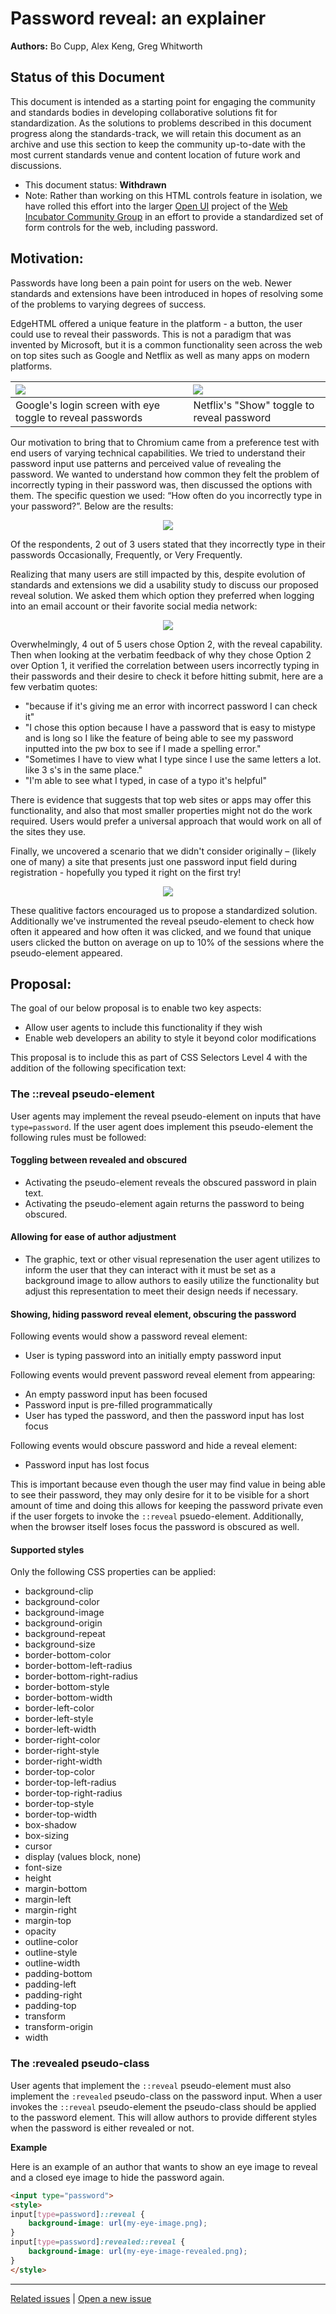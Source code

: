 # Password reveal: an explainer

**Authors:** Bo Cupp, Alex Keng, Greg Whitworth

## Status of this Document
This document is intended as a starting point for engaging the community and standards bodies in developing collaborative solutions fit for standardization. As the solutions to problems described in this document progress along the standards-track, we will retain this document as an archive and use this section to keep the community up-to-date with the most current standards venue and content location of future work and discussions.
* This document status: **Withdrawn**
* Note: Rather than working on this HTML controls feature in isolation, we have rolled this effort into the larger [Open UI](https://github.com/WICG/open-ui) project of the [Web Incubator Community Group](https://wicg.io/) in an effort to provide a standardized set of form controls for the web, including password.

## Motivation:

Passwords have long been a pain point for users on the web. Newer standards and extensions have been introduced in hopes of resolving some of the problems to varying degrees of success.

EdgeHTML offered a unique feature in the platform - a button, the user could use to reveal their passwords. This is not a paradigm that was invented by Microsoft, but it is a common functionality seen across the web on top sites such as Google and Netflix as well as many apps on modern platforms.

| <img src="google-reveal.png">                             | <img src="netflix-reveal.png">              |
| :-------------------------------------------------------- | :------------------------------------------ |
| Google's login screen with eye toggle to reveal passwords | Netflix's "Show" toggle to reveal password  |

Our motivation to bring that to Chromium came from a preference test with end users of varying technical capabilities. We tried to understand their password input use patterns and perceived value of revealing the password. We wanted to understand how common they felt the problem of incorrectly typing in their password was, then discussed the options with them. The specific question we used: “How often do you incorrectly type in your password?”. Below are the results:

<center><img src="incorrect-password-frequency.png"></center>

Of the respondents, 2 out of 3 users stated that they incorrectly type in their passwords Occasionally, Frequently, or Very Frequently.

Realizing that many users are still impacted by this, despite evolution of standards and extensions we did a usability study to discuss our proposed reveal solution. We asked them which option they preferred when logging into an email account or their favorite social media network:

<center><img src="preference.png"></center>

Overwhelmingly, 4 out of 5 users chose Option 2, with the reveal capability. Then when looking at the verbatim feedback of why they chose Option 2 over Option 1, it verified the correlation between users incorrectly typing in their passwords and their desire to check it before hitting submit, here are a few verbatim quotes:

* "because if it's giving me an error with incorrect password I can check it"
* "I chose this option because I have a password that is easy to mistype and is long so I like the feature of being able to see my password inputted into the pw box to see if I made a spelling error."
* "Sometimes I have to view what I type since I use the same letters a lot. like 3 s's in the same place."
* "I'm able to see what I typed, in case of a typo it's helpful"

There is evidence that suggests that top web sites or apps may offer this functionality, and also that most smaller properties might not do the work required. Users would prefer a universal approach that would work on all of the sites they use.

Finally, we uncovered a scenario that we didn't consider originally – (likely one of many) a site that presents just one password input field during registration - hopefully you typed it right on the first try!

 <center><img src="register.png"></center>

These qualitive factors encouraged us to propose a standardized solution. Additionally we've instrumented the reveal pseudo-element to check how often it appeared and how often it was clicked, and we found that unique users clicked the button on average on up to 10% of the sessions where the pseudo-element appeared.

## Proposal:

The goal of our below proposal is to enable two key aspects:

* Allow user agents to include this functionality if they wish
* Enable web developers an ability to style it beyond color modifications

This proposal is to include this as part of CSS Selectors Level 4 with the addition of the following specification text:

### The ::reveal pseudo-element

User agents may implement the reveal pseudo-element on inputs that have `type=password`. If the user agent does implement this pseudo-element the following rules must be followed:

#### Toggling between revealed and obscured

* Activating the pseudo-element reveals the obscured password in plain text.
* Activating the pseudo-element again returns the password to being obscured.

#### Allowing for ease of author adjustment

* The graphic, text or other visual represenation the user agent utilizes to inform the user that they can interact with it must be set as a background image to allow authors to easily utilize the functionality but adjust this representation to meet their design needs if necessary.

#### Showing, hiding password reveal element, obscuring the password

Following events would show a password reveal element:

* User is typing password into an initially empty password input

Following events would prevent password reveal element from appearing:

  * An empty password input has been focused
  * Password input is pre-filled programmatically
  * User has typed the password, and then the password input has lost focus

Following events would obscure password and hide a reveal element:

 * Password input has lost focus

 This is important because even though the user may find value in being able to see their password, they may only desire for it to be visible for a short amount of time and doing this allows for keeping the password private even if the user forgets to invoke the `::reveal` psuedo-element. Additionally, when the browser itself loses focus the password is obscured as well.

#### Supported styles

Only the following CSS properties can be applied:

* background-clip
* background-color
* background-image
* background-origin
* background-repeat
* background-size
* border-bottom-color
* border-bottom-left-radius
* border-bottom-right-radius
* border-bottom-style
* border-bottom-width
* border-left-color
* border-left-style
* border-left-width
* border-right-color
* border-right-style
* border-right-width
* border-top-color
* border-top-left-radius
* border-top-right-radius
* border-top-style
* border-top-width
* box-shadow
* box-sizing
* cursor
* display (values block, none)
* font-size
* height
* margin-bottom
* margin-left
* margin-right
* margin-top
* opacity
* outline-color
* outline-style
* outline-width
* padding-bottom
* padding-left
* padding-right
* padding-top
* transform
* transform-origin
* width

### The :revealed pseudo-class

User agents that implement the `::reveal` pseudo-element must also implement the `:revealed` pseudo-class on the password input. When a user invokes the `::reveal` pseudo-element the pseudo-class should be applied to the password element.
This will allow authors to provide different styles when the password is either revealed or not.

**Example**

Here is an example of an author that wants to show an eye image to reveal and a closed eye image to hide the password again.

```HTML
<input type="password">
<style>
input[type=password]::reveal {
    background-image: url(my-eye-image.png);
}
input[type=password]:revealed::reveal {
    background-image: url(my-eye-image-revealed.png);
}
</style>
```

---
[Related issues](https://github.com/MicrosoftEdge/MSEdgeExplainers/labels/Password%20Reveal) | [Open a new issue](https://github.com/MicrosoftEdge/MSEdgeExplainers/issues/new?title=%5BPassword%20Reveal%5D)
